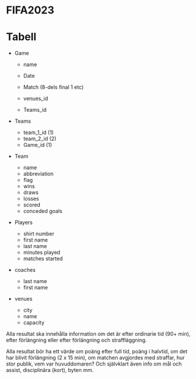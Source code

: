 # FIFA2023

# Tabell
- Game
    - name 
    - Date
    - Match (8-dels final 1 etc)
    
    - venues_id
    - Teams_id 

- Teams 
    - team_1_id (1)
    - team_2_id (2)
    - Game_id (1)

- Team
    - name
    - abbreviation
    - flag
    - wins
    - draws
    - losses
    - scored
    - conceded goals

- Players
    - shirt number
    - first name
    - last name
    - minutes played
    - matches started
- coaches
    - last name
    - first name
- venues 
    - city
    - name
    - capacity


<!-- - schedule 
    - name
    - Date -->

Alla resultat ska innehålla information om det är efter ordinarie tid (90+ min), efter förlängning eller efter förlängning och straffläggning.

Alla resultat bör ha ett värde om poäng efter full tid, poäng i halvtid, om det har blivit förlängning (2 x 15 min), om matchen avgjordes med straffar, hur stor publik, vem var huvuddomaren? Och självklart även info om mål och assist, disciplinära (kort), byten mm.
